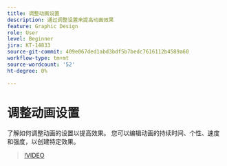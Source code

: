 ```yaml
---
title: 调整动画设置
description: 通过调整设置来提高动画效果
feature: Graphic Design
role: User
level: Beginner
jira: KT-14833
source-git-commit: 409e067ded1abd3bdf5b7bedc7616112b4589a60
workflow-type: tm+mt
source-wordcount: '52'
ht-degree: 0%

---
```


# 调整动画设置

了解如何调整动画的设置以提高效果。 您可以编辑动画的持续时间、个性、速度和强度，以创建特定效果。

>[!VIDEO](https://video.tv.adobe.com/v/3426977?quality=12&learn=on&hidetitle=true)
